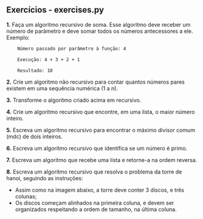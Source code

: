 ## Exercícios - exercises.py

**1.** Faça um algoritmo recursivo de soma. Esse algoritmo deve receber um número de parâmetro e deve somar todos os números antecessores a ele.
Exemplo:
```sh
    Número passado por parâmetro à função: 4

    Execução: 4 + 3 + 2 + 1

    Resultado: 10
```

**2.** Crie um algoritmo não recursivo para contar quantos números pares existem em uma sequência numérica (1 a n).

**3.** Transforme o algoritmo criado acima em recursivo.

**4.** Crie um algoritmo recursivo que encontre, em uma lista, o maior número inteiro.

**5.** Escreva um algoritmo recursivo para encontrar o máximo divisor comum (mdc) de dois inteiros.

**6.** Escreva um algoritmo recursivo que identifica se um número é primo.

**7.** Escreva um algoritmo que recebe uma lista e retorne-a na ordem reversa.

**8.** Escreva um algoritmo recursivo que resolva o problema da torre de hanoi, seguindo as instruções:
* Assim como na imagem abaixo, a torre deve conter 3 discos, e três colunas;
* Os discos começam alinhados na primeira coluna, e devem ser organizados respeitando a ordem de tamanho, na última coluna.